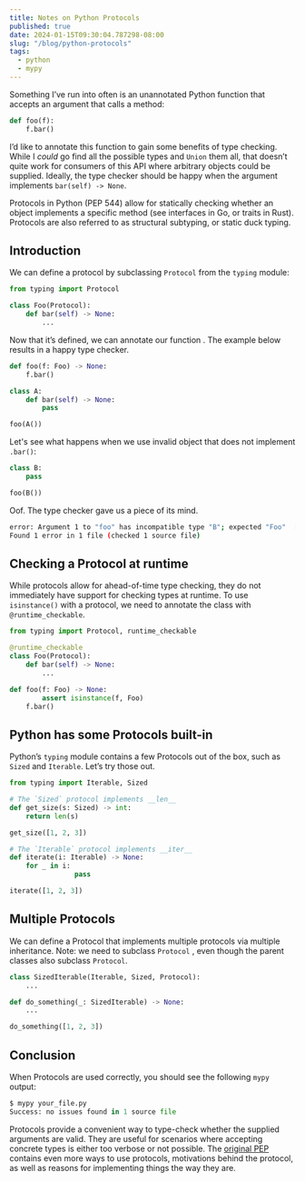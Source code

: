 ```yaml
---
title: Notes on Python Protocols
published: true
date: 2024-01-15T09:30:04.787298-08:00
slug: "/blog/python-protocols"
tags:
  - python
  - mypy
---
```

Something I’ve run into often is an unannotated Python function that accepts an argument that calls a method:

```python
def foo(f):
    f.bar()
```

I’d like to annotate this function to gain some benefits of type checking. While I *could* go find all the possible types and `Union` them all, that doesn’t quite work for consumers of this API where arbitrary objects could be supplied. Ideally, the type checker should be happy when the argument implements `bar(self) -> None`. 

Protocols in Python (PEP 544) allow for statically checking whether an object implements a specific method (see interfaces in Go, or traits in Rust). Protocols are also referred to as structural subtyping, or static duck typing.

## Introduction

We can define a protocol by subclassing `Protocol` from the `typing` module:

```python
from typing import Protocol

class Foo(Protocol):
    def bar(self) -> None:
        ...
```

Now that it’s defined, we can annotate our function . The example below results in a happy type checker.

```python
def foo(f: Foo) -> None:
    f.bar()

class A:
    def bar(self) -> None:
        pass

foo(A())
```

Let's see what happens when we use invalid object that does not implement `.bar()`:

```python
class B:
    pass

foo(B())
```

Oof. The type checker gave us a piece of its mind.

```bash
error: Argument 1 to "foo" has incompatible type "B"; expected "Foo"  [arg-type]
Found 1 error in 1 file (checked 1 source file)
```

## Checking a Protocol at runtime

While protocols allow for ahead-of-time type checking, they do not immediately have support for checking types at runtime. To use `isinstance()` with a protocol, we need to annotate the class with `@runtime_checkable`.

```python
from typing import Protocol, runtime_checkable

@runtime_checkable
class Foo(Protocol):
    def bar(self) -> None:
        ...

def foo(f: Foo) -> None:
		assert isinstance(f, Foo)
    f.bar()
```

## Python has some Protocols built-in

Python’s `typing` module contains a few Protocols out of the box, such as `Sized` and `Iterable`. Let’s try those out.

```python
from typing import Iterable, Sized

# The `Sized` protocol implements __len__
def get_size(s: Sized) -> int:
    return len(s)

get_size([1, 2, 3])

# The `Iterable` protocol implements __iter__
def iterate(i: Iterable) -> None:
    for _ in i: 
				pass

iterate([1, 2, 3])
```

## Multiple Protocols

We can define a Protocol that implements multiple protocols via multiple inheritance. Note: we need to subclass `Protocol` , even though the parent classes also subclass `Protocol`.

```python
class SizedIterable(Iterable, Sized, Protocol):
    ...

def do_something(_: SizedIterable) -> None:
    ...

do_something([1, 2, 3])
```

## Conclusion

When Protocols are used correctly, you should see the following `mypy` output:

```python
$ mypy your_file.py
Success: no issues found in 1 source file
```

Protocols provide a convenient way to type-check whether the supplied arguments are valid. They are useful for scenarios where accepting concrete types is either too verbose or not possible. The [original PEP](https://peps.python.org/pep-0544/) contains even more ways to use protocols, motivations behind the protocol, as well as reasons for implementing things the way they are.
